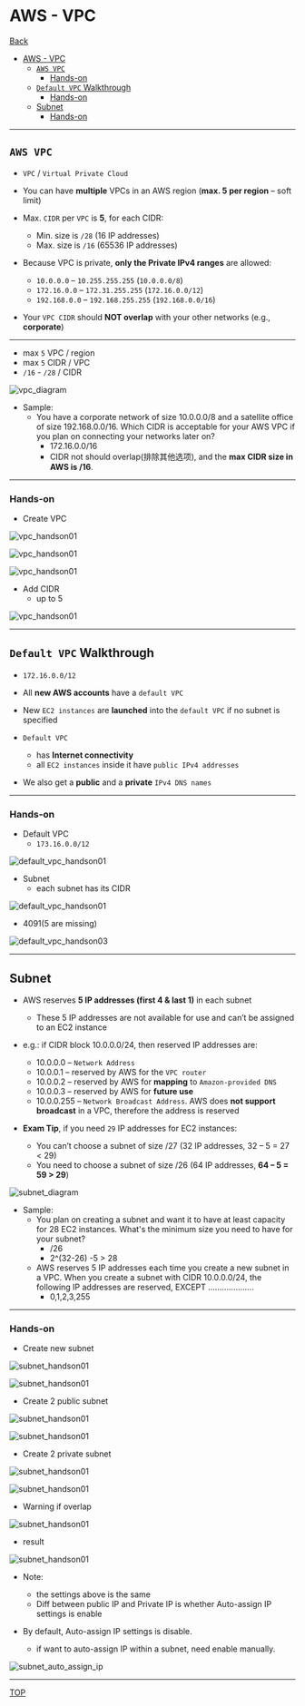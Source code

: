# AWS - VPC

[Back](../index.md)

- [AWS - VPC](#aws---vpc)
  - [`AWS VPC`](#aws-vpc)
    - [Hands-on](#hands-on)
  - [`Default VPC` Walkthrough](#default-vpc-walkthrough)
    - [Hands-on](#hands-on-1)
  - [Subnet](#subnet)
    - [Hands-on](#hands-on-2)

---

## `AWS VPC`

- `VPC` / `Virtual Private Cloud`

- You can have **multiple** VPCs in an AWS region (**max. 5 per region** – soft limit)

- Max. `CIDR` per `VPC` is **5**, for each CIDR:

  - Min. size is `/28` (16 IP addresses)
  - Max. size is `/16` (65536 IP addresses)

- Because VPC is private, **only the Private IPv4 ranges** are allowed:

  - `10.0.0.0` – `10.255.255.255` (`10.0.0.0/8`)
  - `172.16.0.0` – `172.31.255.255` (`172.16.0.0/12`)
  - `192.168.0.0` – `192.168.255.255` (`192.168.0.0/16`)

- Your `VPC CIDR` should **NOT overlap** with your other networks (e.g., **corporate**)

---

- max `5` VPC / region
- max `5` CIDR / VPC
- `/16` - `/28` / CIDR

![vpc_diagram](./pic/vpc_diagram.png)

- Sample:
  - You have a corporate network of size 10.0.0.0/8 and a satellite office of size 192.168.0.0/16. Which CIDR is acceptable for your AWS VPC if you plan on connecting your networks later on?
    - 172.16.0.0/16
    - CIDR not should overlap(排除其他选项), and the **max CIDR size in AWS is /16**.

---

### Hands-on

- Create VPC

![vpc_handson01](./pic/vpc_handson01.png)

![vpc_handson01](./pic/vpc_handson02.png)

![vpc_handson01](./pic/vpc_handson03.png)

- Add CIDR
  - up to 5

![vpc_handson01](./pic/vpc_handson04.png)

---

## `Default VPC` Walkthrough

- `172.16.0.0/12`
- All **new AWS accounts** have a `default VPC`
- New `EC2 instances` are **launched** into the `default VPC` if no subnet is specified
- `Default VPC`

  - has **Internet connectivity**
  - all `EC2 instances` inside it have `public IPv4 addresses`

- We also get a **public** and a **private** `IPv4 DNS names`

---

### Hands-on

- Default VPC
  - `173.16.0.0/12`

![default_vpc_handson01](./pic/default_vpc_handson01.png)

- Subnet
  - each subnet has its CIDR

![default_vpc_handson01](./pic/default_vpc_handson02.png)

- 4091(5 are missing)

![default_vpc_handson03](./pic/default_vpc_handson03.png)

---

## Subnet

- AWS reserves **5 IP addresses (first 4 & last 1)** in each subnet

  - These 5 IP addresses are not available for use and can’t be assigned to an EC2 instance

- e.g.: if CIDR block 10.0.0.0/24, then reserved IP addresses are:

  - 10.0.0.0 – `Network Address`
  - 10.0.0.1 – reserved by AWS for the `VPC router`
  - 10.0.0.2 – reserved by AWS for **mapping** to `Amazon-provided DNS`
  - 10.0.0.3 – reserved by AWS for **future use**
  - 10.0.0.255 – `Network Broadcast Address`. AWS does **not support broadcast** in a VPC, therefore the address is reserved

- **Exam Tip**, if you need `29` IP addresses for EC2 instances:
  - You can’t choose a subnet of size /27 (32 IP addresses, 32 – 5 = 27 < 29)
  - You need to choose a subnet of size /26 (64 IP addresses, **64 – 5 = 59 > 29**)

![subnet_diagram](./pic/subnet_diagram.png)

- Sample:
  - You plan on creating a subnet and want it to have at least capacity for 28 EC2 instances. What's the minimum size you need to have for your subnet?
    - /26
    - 2^(32-26) -5 > 28
  - AWS reserves 5 IP addresses each time you create a new subnet in a VPC. When you create a subnet with CIDR 10.0.0.0/24, the following IP addresses are reserved, EXCEPT ....................
    - 0,1,2,3,255

---

### Hands-on

- Create new subnet

![subnet_handson01](./pic/subnet_handson01.png)

![subnet_handson01](./pic/subnet_handson02.png)

- Create 2 public subnet

![subnet_handson01](./pic/subnet_handson03.png)

![subnet_handson01](./pic/subnet_handson04.png)

- Create 2 private subnet

![subnet_handson01](./pic/subnet_handson05.png)

![subnet_handson01](./pic/subnet_handson07.png)

- Warning if overlap

![subnet_handson01](./pic/subnet_handson06.png)

- result

![subnet_handson01](./pic/subnet_handson08.png)

- Note:

  - the settings above is the same
  - Diff between public IP and Private IP is whether Auto-assign IP settings is enable

- By default, Auto-assign IP settings is disable.
  - if want to auto-assign IP within a subnet, need enable manually.

![subnet_auto_assign_ip](./pic/subnet_auto_assign_ip.png)

---

[TOP](#aws---vpc)
